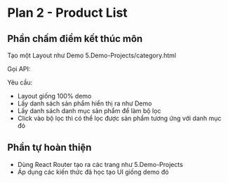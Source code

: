 # Plan 2 - Product List

## Phần chấm điểm kết thúc môn

Tạo một Layout như Demo 5.Demo-Projects/category.html

Gọi API: 

Yêu cầu:

- Layout giống 100% demo
- Lấy danh sách sản phẩm hiển thị ra như Demo
- Lấy danh sách danh mục sản phẩm để làm bộ lọc
- Click vào bộ lọc thì có thể lọc được sản phẩm tương ứng với danh mục đó


## Phần tự hoàn thiện

- Dùng React Router tạo ra các trang như 5.Demo-Projects
- Áp dụng các kiến thức đã học tạo UI giống demo đó